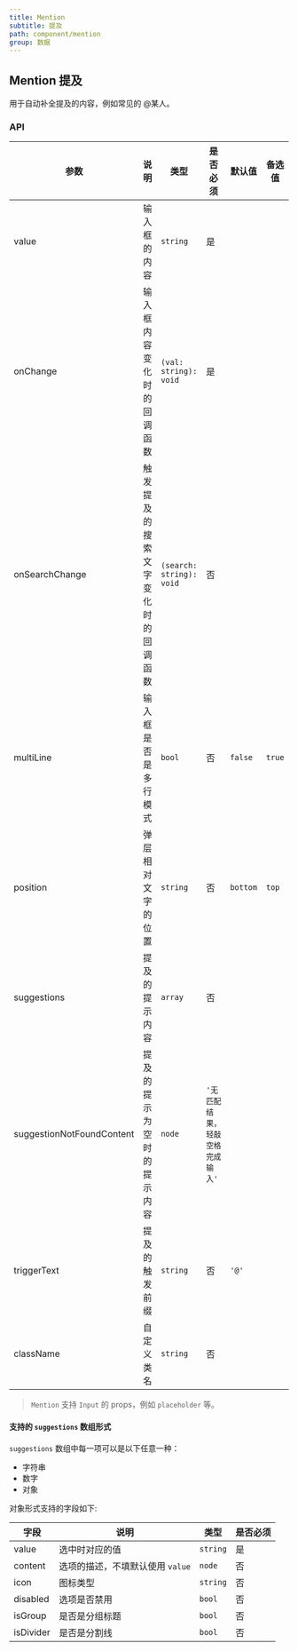 ```yaml
---
title: Mention
subtitle: 提及
path: component/mention
group: 数据
---
```


## Mention 提及

用于自动补全提及的内容，例如常见的 @某人。

### API

| 参数 | 说明 | 类型 | 是否必须 |默认值 | 备选值 |
|------|------|------|--------|--------|-----|
| value | 输入框的内容 | `string` | 是 | | |
| onChange | 输入框内容变化时的回调函数 | `(val: string): void` | 是 | | |
| onSearchChange | 触发提及的搜索文字变化时的回调函数 | `(search: string): void` | 否 | | |
| multiLine | 输入框是否是多行模式 | `bool` | 否 | `false` | `true` |
| position | 弹层相对文字的位置 | `string` | 否 | `bottom` | `top` |
| suggestions | 提及的提示内容 | `array` | 否 | | |
| suggestionNotFoundContent | 提及的提示为空时的提示内容 | `node` | `'无匹配结果，轻敲空格完成输入'` | |
| triggerText | 提及的触发前缀 | `string` | 否 | `'@'` | |
| className | 自定义类名 | `string` | 否 | | |

> `Mention` 支持 `Input` 的 props，例如 `placeholder` 等。

#### 支持的 `suggestions` 数组形式

`suggestions` 数组中每一项可以是以下任意一种：

* 字符串
* 数字
* 对象

对象形式支持的字段如下:

| 字段 | 说明 | 类型 | 是否必须 |
|------|------|------|--------|
| value | 选中时对应的值 | `string` | 是 |
| content | 选项的描述，不填默认使用 `value` | `node` | 否 |
| icon | 图标类型 | `string` | 否 |
| disabled | 选项是否禁用 | `bool` | 否 |
| isGroup | 是否是分组标题 | `bool` | 否 |
| isDivider | 是否是分割线 | `bool` | 否 |
